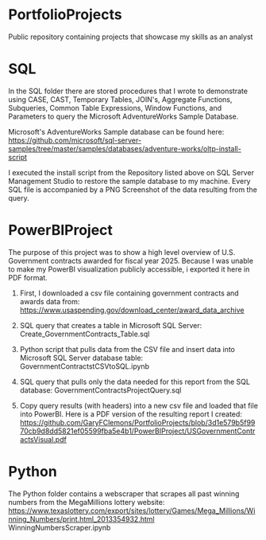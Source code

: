 # PortfolioProjects
Public repository containing projects that showcase my skills as an analyst

# SQL 
In the SQL folder there are stored procedures that I wrote to demonstrate using CASE, CAST, Temporary Tables, JOIN's,  Aggregate Functions, Subqueries, Common Table Expressions, Window Functions, and Parameters to query the Microsoft AdventureWorks Sample Database.

Microsoft's AdventureWorks Sample database can be found here: https://github.com/microsoft/sql-server-samples/tree/master/samples/databases/adventure-works/oltp-install-script

I executed the install script from the Repository listed above on SQL Server Management Studio to restore the sample database
to my machine. Every SQL file is accompanied by a PNG Screenshot of the data resulting from the query.

# PowerBIProject
The purpose of this project was to show a high level overview of U.S. Government contracts awarded for fiscal year 2025. 
Because I was unable to make my PowerBI visualization publicly accessible, i exported it here in PDF format.

1. First, I downloaded a csv file containing government contracts and awards data from: https://www.usaspending.gov/download_center/award_data_archive

2. SQL query that creates a table in Microsoft SQL Server:
Create_GovernmentContracts_Table.sql 

3. Python script that pulls data from the CSV file and insert data into Microsoft SQL Server database table:
GovernmentContractstCSVtoSQL.ipynb

4. SQL query that pulls only the data needed for this report from the SQL database:
GovernmentContractsProjectQuery.sql

5. Copy query results (with headers) into a new csv file and loaded that file into PowerBI.
Here is a PDF version of the resulting report I created:
https://github.com/GaryFClemons/PortfolioProjects/blob/3d1e579b5f9970cb9d8dd5821ef05599fba5e4b1/PowerBIProject/USGovernmentContractsVisual.pdf

# Python
The Python folder contains a webscraper that scrapes all past winning numbers from the MegaMillions lottery website:
https://www.texaslottery.com/export/sites/lottery/Games/Mega_Millions/Winning_Numbers/print.html_2013354932.html
WinningNumbersScraper.ipynb






